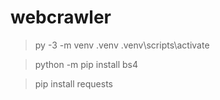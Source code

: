 # webcrawler

> 

> py -3 -m venv .venv
.venv\scripts\activate

> python -m pip install bs4

> pip install requests

> 

